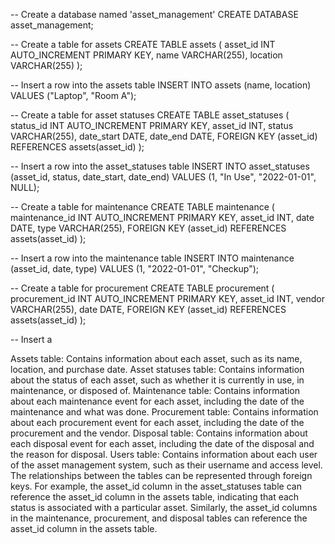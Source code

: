 -- Create a database named 'asset_management'
CREATE DATABASE asset_management;

-- Create a table for assets
CREATE TABLE assets (
  asset_id INT AUTO_INCREMENT PRIMARY KEY,
  name VARCHAR(255),
  location VARCHAR(255)
);

-- Insert a row into the assets table
INSERT INTO assets (name, location) VALUES ("Laptop", "Room A");

-- Create a table for asset statuses
CREATE TABLE asset_statuses (
  status_id INT AUTO_INCREMENT PRIMARY KEY,
  asset_id INT,
  status VARCHAR(255),
  date_start DATE,
  date_end DATE,
  FOREIGN KEY (asset_id) REFERENCES assets(asset_id)
);

-- Insert a row into the asset_statuses table
INSERT INTO asset_statuses (asset_id, status, date_start, date_end) VALUES (1, "In Use", "2022-01-01", NULL);

-- Create a table for maintenance
CREATE TABLE maintenance (
  maintenance_id INT AUTO_INCREMENT PRIMARY KEY,
  asset_id INT,
  date DATE,
  type VARCHAR(255),
  FOREIGN KEY (asset_id) REFERENCES assets(asset_id)
);

-- Insert a row into the maintenance table
INSERT INTO maintenance (asset_id, date, type) VALUES (1, "2022-01-01", "Checkup");

-- Create a table for procurement
CREATE TABLE procurement (
  procurement_id INT AUTO_INCREMENT PRIMARY KEY,
  asset_id INT,
  vendor VARCHAR(255),
  date DATE,
  FOREIGN KEY (asset_id) REFERENCES assets(asset_id)
);

-- Insert a

Assets table: Contains information about each asset, such as its name, location, and purchase date.
Asset statuses table: Contains information about the status of each asset, such as whether it is currently in use, in maintenance, or disposed of.
Maintenance table: Contains information about each maintenance event for each asset, including the date of the maintenance and what was done.
Procurement table: Contains information about each procurement event for each asset, including the date of the procurement and the vendor.
Disposal table: Contains information about each disposal event for each asset, including the date of the disposal and the reason for disposal.
Users table: Contains information about each user of the asset management system, such as their username and access level.
The relationships between the tables can be represented through foreign keys. For example, the asset_id column in the asset_statuses table can reference the asset_id column in the assets table, indicating that each status is associated with a particular asset. Similarly, the asset_id columns in the maintenance, procurement, and disposal tables can reference the asset_id column in the assets table.




